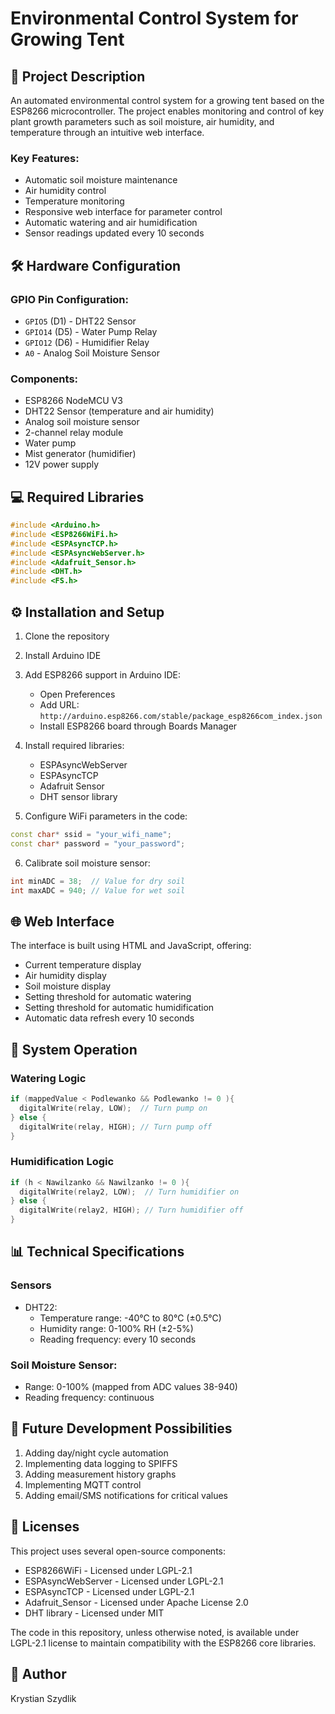 # Environmental Control System for Growing Tent

## 📝 Project Description
An automated environmental control system for a growing tent based on the ESP8266 microcontroller. The project enables monitoring and control of key plant growth parameters such as soil moisture, air humidity, and temperature through an intuitive web interface.

### Key Features:
- Automatic soil moisture maintenance
- Air humidity control
- Temperature monitoring
- Responsive web interface for parameter control
- Automatic watering and air humidification
- Sensor readings updated every 10 seconds

## 🛠️ Hardware Configuration

### GPIO Pin Configuration:
- `GPIO5` (D1) - DHT22 Sensor
- `GPIO14` (D5) - Water Pump Relay
- `GPIO12` (D6) - Humidifier Relay
- `A0` - Analog Soil Moisture Sensor

### Components:
- ESP8266 NodeMCU V3
- DHT22 Sensor (temperature and air humidity)
- Analog soil moisture sensor
- 2-channel relay module
- Water pump
- Mist generator (humidifier)
- 12V power supply

## 💻 Required Libraries
```cpp
#include <Arduino.h>
#include <ESP8266WiFi.h>
#include <ESPAsyncTCP.h>
#include <ESPAsyncWebServer.h>
#include <Adafruit_Sensor.h>
#include <DHT.h>
#include <FS.h>
```

## ⚙️ Installation and Setup

1. Clone the repository
2. Install Arduino IDE
3. Add ESP8266 support in Arduino IDE:
   - Open Preferences
   - Add URL: `http://arduino.esp8266.com/stable/package_esp8266com_index.json`
   - Install ESP8266 board through Boards Manager

4. Install required libraries:
   - ESPAsyncWebServer
   - ESPAsyncTCP
   - Adafruit Sensor
   - DHT sensor library

5. Configure WiFi parameters in the code:
```cpp
const char* ssid = "your_wifi_name";
const char* password = "your_password";
```

6. Calibrate soil moisture sensor:
```cpp
int minADC = 38;  // Value for dry soil
int maxADC = 940; // Value for wet soil
```

## 🌐 Web Interface

The interface is built using HTML and JavaScript, offering:
- Current temperature display
- Air humidity display
- Soil moisture display
- Setting threshold for automatic watering
- Setting threshold for automatic humidification
- Automatic data refresh every 10 seconds

## 🔧 System Operation

### Watering Logic
```cpp
if (mappedValue < Podlewanko && Podlewanko != 0 ){ 
  digitalWrite(relay, LOW);  // Turn pump on
} else {
  digitalWrite(relay, HIGH); // Turn pump off
}
```

### Humidification Logic
```cpp
if (h < Nawilzanko && Nawilzanko != 0 ){
  digitalWrite(relay2, LOW);  // Turn humidifier on
} else {
  digitalWrite(relay2, HIGH); // Turn humidifier off
}
```

## 📊 Technical Specifications

### Sensors
- DHT22:
  - Temperature range: -40°C to 80°C (±0.5°C)
  - Humidity range: 0-100% RH (±2-5%)
  - Reading frequency: every 10 seconds

### Soil Moisture Sensor:
- Range: 0-100% (mapped from ADC values 38-940)
- Reading frequency: continuous

## 🚀 Future Development Possibilities

1. Adding day/night cycle automation
2. Implementing data logging to SPIFFS
3. Adding measurement history graphs
4. Implementing MQTT control
5. Adding email/SMS notifications for critical values

## 📄 Licenses

This project uses several open-source components:

- ESP8266WiFi - Licensed under LGPL-2.1
- ESPAsyncWebServer - Licensed under LGPL-2.1
- ESPAsyncTCP - Licensed under LGPL-2.1
- Adafruit_Sensor - Licensed under Apache License 2.0
- DHT library - Licensed under MIT

The code in this repository, unless otherwise noted, is available under LGPL-2.1 license to maintain compatibility with the ESP8266 core libraries.

## 👥 Author
Krystian Szydlik
